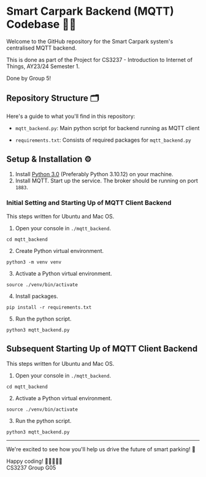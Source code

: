 # Smart Carpark Backend (MQTT) Codebase 🚗💡

Welcome to the GitHub repository for the Smart Carpark system's centralised MQTT backend.

This is done as part of the Project for CS3237 - Introduction to Internet of Things, AY23/24 Semester 1.

Done by Group 5!

## Repository Structure 🗂️

Here's a guide to what you'll find in this repository:

- `mqtt_backend.py`: Main python script for backend running as MQTT client

- `requirements.txt`: Consists of required packages for `mqtt_backend.py`

## Setup & Installation ⚙️

1. Install [Python 3.0](https://www.python.org/downloads/) (Preferably Python 3.10.12) on your machine.
2. Install MQTT. Start up the service. The broker should be running on port `1883`.

### Initial Setting and Starting Up of MQTT Client Backend

This steps written for Ubuntu and Mac OS.

1. Open your console in `./mqtt_backend`.

```
cd mqtt_backend
```

2. Create Python virtual environment.

```
python3 -m venv venv
```

3. Activate a Python virtual environment.

```
source ./venv/bin/activate
```

4. Install packages.

```
pip install -r requirements.txt
```

5. Run the python script.

```
python3 mqtt_backend.py
```

## Subsequent Starting Up of MQTT Client Backend

This steps written for Ubuntu and Mac OS.

1. Open your console in `./mqtt_backend`.

```
cd mqtt_backend
```

2. Activate a Python virtual environment.

```
source ./venv/bin/activate
```

3. Run the python script.

```
python3 mqtt_backend.py
```

---

We're excited to see how you'll help us drive the future of smart parking! 🌟

Happy coding! 🚀👩‍💻👨‍💻\
CS3237 Group G05
